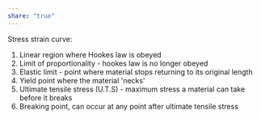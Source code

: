 ```yaml
---
share: "true"
---
```


Stress strain curve:
1. Linear region where Hookes law is obeyed
2. Limit of proportionality - hookes law is no longer obeyed
3. Elastic limit - point where material stops returning to its original length
4. Yield point where the material 'necks'
5. Ultimate tensile stress (U.T.S) - maximum stress a material can take before it breaks
6. Breaking point, can occur at any point after ultimate tensile stress 